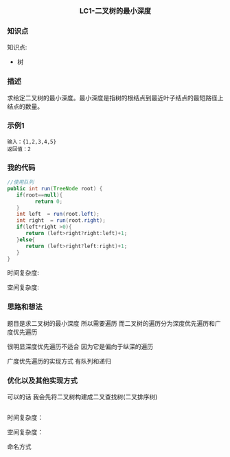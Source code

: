 ### <p align="center">LC1-二叉树的最小深度</p>
### 知识点
知识点: 
- 树


### 描述
求给定二叉树的最小深度。最小深度是指树的根结点到最近叶子结点的最短路径上结点的数量。

### 示例1

```
输入：{1,2,3,4,5}
返回值：2
```

### 我的代码

```Java
//使用队列
public int run(TreeNode root) {
   if(root==null){
         return 0;
   }
   int left  = run(root.left);
   int right  = run(root.right);
   if(left*right >0){
      return (left>right?right:left)+1;
   }else{
      return (left>right?left:right)+1;
   }
}

```
时间复杂度:

空间复杂度:

### 思路和想法
   题目是求二叉树的最小深度 所以需要遍历 而二叉树的遍历分为深度优先遍历和广度优先遍历
   
   很明显深度优先遍历不适合 因为它是偏向于纵深的遍历

   广度优先遍历的实现方式 有队列和递归

   

### 优化以及其他实现方式

可以的话 我会先将二叉树构建成二叉查找树(二叉排序树)
```

```

时间复杂度：
   
空间复杂度：

命名方式 

